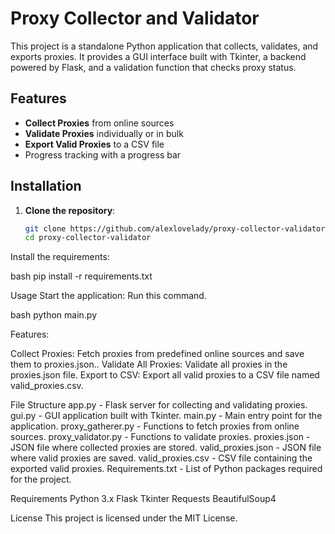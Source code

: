 # Proxy Collector and Validator

This project is a standalone Python application that collects, validates, and exports proxies. It provides a GUI interface built with Tkinter, a backend powered by Flask, and a validation function that checks proxy status.

## Features
- **Collect Proxies** from online sources
- **Validate Proxies** individually or in bulk
- **Export Valid Proxies** to a CSV file
- Progress tracking with a progress bar

## Installation

1. **Clone the repository**:
   ```bash
   git clone https://github.com/alexlovelady/proxy-collector-validator.git
   cd proxy-collector-validator
Install the requirements:

bash
pip install -r requirements.txt

Usage
Start the application: Run this command.

bash
python main.py

Features:

Collect Proxies: Fetch proxies from predefined online sources and save them to proxies.json..
Validate All Proxies: Validate all proxies in the proxies.json file.
Export to CSV: Export all valid proxies to a CSV file named valid_proxies.csv.

File Structure
app.py - Flask server for collecting and validating proxies.
gui.py - GUI application built with Tkinter.
main.py - Main entry point for the application.
proxy_gatherer.py - Functions to fetch proxies from online sources.
proxy_validator.py - Functions to validate proxies.
proxies.json - JSON file where collected proxies are stored.
valid_proxies.json - JSON file where valid proxies are saved.
valid_proxies.csv - CSV file containing the exported valid proxies.
Requirements.txt - List of Python packages required for the project.

Requirements
Python 3.x
Flask
Tkinter
Requests
BeautifulSoup4

License
This project is licensed under the MIT License.